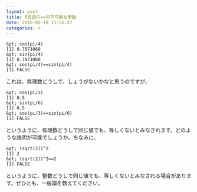 ```yaml
---
layout: post
title: R言語の==の不可解な挙動
date: 2015-02-19 11:51:27
categories: r
---
```

```
&gt; cos(pi/4)
[1] 0.7071068
&gt; sin(pi/4)
[1] 0.7071068
&gt; cos(pi/4)==sin(pi/4)
[1] FALSE
```

<p>これは、無理数どうしで、しょうがないかなと思うのですが、</p>

```
&gt; cos(pi/3)
[1] 0.5
&gt; sin(pi/6)
[1] 0.5
&gt; cos(pi/3)==sin(pi/6)
[1] FALSE
```

<p>というように、有理数どうしで同じ値でも、等しくないとみなされます。どのような説明が可能でしょうか。ちなみに、</p>

```
&gt; (sqrt(2))^2
[1] 2
&gt; (sqrt(2))^2==2
[1] FALSE
```

<p>というように、整数どうしで同じ値でも、等しくないとみなされる場合があります。ぜひとも、一般論を教えてください。</p>
